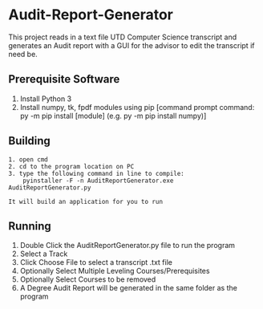 # Audit-Report-Generator

This project reads in a text file UTD Computer Science transcript and generates an Audit report with a GUI for the advisor to edit the transcript if need be. 

## Prerequisite Software
1. Install Python 3 
2. Install numpy, tk, fpdf modules using pip
[command prompt command: py -m pip install [module] (e.g. py -m pip install numpy)]


## Building
```
1. open cmd
2. cd to the program location on PC
3. type the following command in line to compile:
	pyinstaller -F -n AuditReportGenerator.exe  AuditReportGenerator.py
  
It will build an application for you to run
```

## Running
1. Double Click the AuditReportGenerator.py file to run the program
2. Select a Track
3. Click Choose File to select a transcript .txt file
4. Optionally Select Multiple Leveling Courses/Prerequisites
5. Optionally Select Courses to be removed
6. A Degree Audit Report will be generated in the same folder as the program
